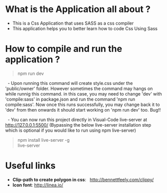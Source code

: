 # What is the Application all about ?
- This is a Css Application that uses SASS as a css compiler </br>
- This application helps you to better learn how to code Css Using Sass </br>

# How to compile and run the application ?
> npm run dev </br>

&nbsp; - Upon running this command will create style.css under the 'public/owner' folder. However sometimes the command may hangs on while runnig this command. in this case, you may need to change 'dev' with 'compile:sass' in package.json and run the command 'npm run compile:sass'. Now once this runs successfully, you may change back it to 'dev' from then onwards it should start working on 'npm run dev' too. Bug!! </br>

&nbsp; - You can now run this project directly in Visual-Code live-server at http://127.0.0.1:5500/ (Bypassing the below live-server installation step which is optional if you would like to run using npm live-server) </br>
> npm install live-server -g </br>
> live-server </br>

# Useful links
- <b>Clip-path to create polygon in css</b>: &nbsp; http://bennettfeely.com/clippy/ </br>
- <b>Icon font</b>: http://linea.io/ </br>
